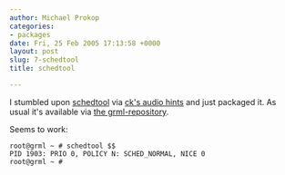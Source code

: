 ```yaml
---
author: Michael Prokop
categories:
- packages
date: Fri, 25 Feb 2005 17:13:58 +0000
layout: post
slug: 7-schedtool
title: schedtool

---
```

I stumbled upon [schedtool](http://freequaos.host.sk/schedtool/) via [ck's audio hints](http://ck.kolivas.org/audio_hints.txt) and just packaged it. As usual it's available via [the grml\-repository](http://grml.org/repos/).

Seems to work:

    root@grml ~ # schedtool $$  
    PID 1903: PRIO 0, POLICY N: SCHED_NORMAL, NICE 0  
    root@grml ~ #
